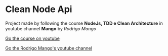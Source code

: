 # Clean Node Api

Project made by following the course **NodeJs, TDD e Clean Architecture**
in youtube channel **Mango** by _Rodrigo Mango_

[Go the course on youtube](https://www.youtube.com/playlist?list=PL9aKtVrF05DyEwK5kdvzrYXFdpZfj1dsG)

[Go the Rodrigo Mango's youtube channel](https://www.youtube.com/channel/UCabelTt5YHot17aKb19VRNA)
